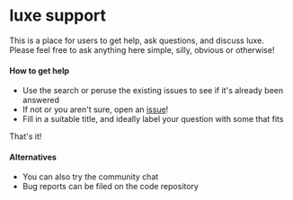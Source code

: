 # luxe support

This is a place for users to get help, ask questions, and discuss luxe.   
Please feel free to ask anything here simple, silly, obvious or otherwise!

#### How to get help

- Use the search or peruse the existing issues to see if it's already been answered
- If not or you aren't sure, open an [issue](https://github.com/luxeengine/support/issues)!
- Fill in a suitable title, and ideally label your question with some that fits

That's it!

#### Alternatives

- You can also try the community chat
- Bug reports can be filed on the code repository
